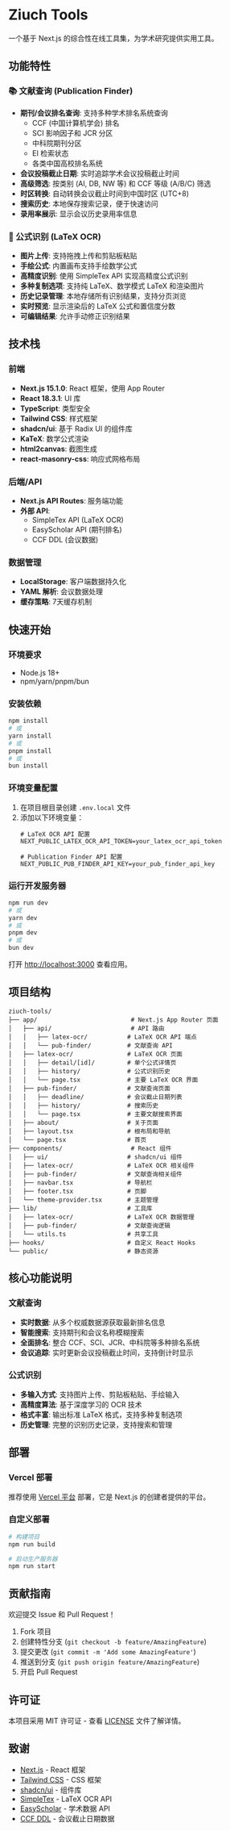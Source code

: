 # Ziuch Tools

一个基于 Next.js 的综合性在线工具集，为学术研究提供实用工具。

## 功能特性

### 📚 文献查询 (Publication Finder)
- **期刊/会议排名查询**: 支持多种学术排名系统查询
  - CCF (中国计算机学会) 排名
  - SCI 影响因子和 JCR 分区
  - 中科院期刊分区
  - EI 检索状态
  - 各类中国高校排名系统
- **会议投稿截止日期**: 实时追踪学术会议投稿截止时间
- **高级筛选**: 按类别 (AI, DB, NW 等) 和 CCF 等级 (A/B/C) 筛选
- **时区转换**: 自动转换会议截止时间到中国时区 (UTC+8)
- **搜索历史**: 本地保存搜索记录，便于快速访问
- **录用率展示**: 显示会议历史录用率信息

### 🔬 公式识别 (LaTeX OCR)
- **图片上传**: 支持拖拽上传和剪贴板粘贴
- **手绘公式**: 内置画布支持手绘数学公式
- **高精度识别**: 使用 SimpleTex API 实现高精度公式识别
- **多种复制选项**: 支持纯 LaTeX、数学模式 LaTeX 和渲染图片
- **历史记录管理**: 本地存储所有识别结果，支持分页浏览
- **实时预览**: 显示渲染后的 LaTeX 公式和置信度分数
- **可编辑结果**: 允许手动修正识别结果

## 技术栈

### 前端
- **Next.js 15.1.0**: React 框架，使用 App Router
- **React 18.3.1**: UI 库
- **TypeScript**: 类型安全
- **Tailwind CSS**: 样式框架
- **shadcn/ui**: 基于 Radix UI 的组件库
- **KaTeX**: 数学公式渲染
- **html2canvas**: 截图生成
- **react-masonry-css**: 响应式网格布局

### 后端/API
- **Next.js API Routes**: 服务端功能
- **外部 API**:
  - SimpleTex API (LaTeX OCR)
  - EasyScholar API (期刊排名)
  - CCF DDL (会议数据)

### 数据管理
- **LocalStorage**: 客户端数据持久化
- **YAML 解析**: 会议数据处理
- **缓存策略**: 7天缓存机制

## 快速开始

### 环境要求
- Node.js 18+
- npm/yarn/pnpm/bun

### 安装依赖
```bash
npm install
# 或
yarn install
# 或
pnpm install
# 或
bun install
```

### 环境变量配置
1. 在项目根目录创建 `.env.local` 文件
2. 添加以下环境变量：
   ```env
   # LaTeX OCR API 配置
   NEXT_PUBLIC_LATEX_OCR_API_TOKEN=your_latex_ocr_api_token
   
   # Publication Finder API 配置
   NEXT_PUBLIC_PUB_FINDER_API_KEY=your_pub_finder_api_key
   ```

### 运行开发服务器
```bash
npm run dev
# 或
yarn dev
# 或
pnpm dev
# 或
bun dev
```

打开 [http://localhost:3000](http://localhost:3000) 查看应用。

## 项目结构

```
ziuch-tools/
├── app/                          # Next.js App Router 页面
│   ├── api/                      # API 路由
│   │   ├── latex-ocr/           # LaTeX OCR API 端点
│   │   └── pub-finder/          # 文献查询 API
│   ├── latex-ocr/               # LaTeX OCR 页面
│   │   ├── detail/[id]/         # 单个公式详情页
│   │   ├── history/             # 公式识别历史
│   │   └── page.tsx             # 主要 LaTeX OCR 界面
│   ├── pub-finder/              # 文献查询页面
│   │   ├── deadline/            # 会议截止日期列表
│   │   ├── history/             # 搜索历史
│   │   └── page.tsx             # 主要文献搜索界面
│   ├── about/                   # 关于页面
│   ├── layout.tsx               # 根布局和导航
│   └── page.tsx                 # 首页
├── components/                   # React 组件
│   ├── ui/                      # shadcn/ui 组件
│   ├── latex-ocr/               # LaTeX OCR 相关组件
│   ├── pub-finder/              # 文献查询相关组件
│   ├── navbar.tsx               # 导航栏
│   ├── footer.tsx               # 页脚
│   └── theme-provider.tsx       # 主题管理
├── lib/                         # 工具库
│   ├── latex-ocr/               # LaTeX OCR 数据管理
│   ├── pub-finder/              # 文献查询逻辑
│   └── utils.ts                 # 共享工具
├── hooks/                       # 自定义 React Hooks
└── public/                      # 静态资源
```

## 核心功能说明

### 文献查询
- **实时数据**: 从多个权威数据源获取最新排名信息
- **智能搜索**: 支持期刊和会议名称模糊搜索
- **全面排名**: 整合 CCF、SCI、JCR、中科院等多种排名系统
- **会议追踪**: 实时更新会议投稿截止时间，支持倒计时显示

### 公式识别
- **多输入方式**: 支持图片上传、剪贴板粘贴、手绘输入
- **高精度算法**: 基于深度学习的 OCR 技术
- **格式丰富**: 输出标准 LaTeX 格式，支持多种复制选项
- **历史管理**: 完整的识别历史记录，支持搜索和管理

## 部署

### Vercel 部署
推荐使用 [Vercel 平台](https://vercel.com/new?utm_medium=default-template&filter=next.js&utm_source=create-next-app&utm_campaign=create-next-app-readme) 部署，它是 Next.js 的创建者提供的平台。

### 自定义部署
```bash
# 构建项目
npm run build

# 启动生产服务器
npm run start
```

## 贡献指南

欢迎提交 Issue 和 Pull Request！

1. Fork 项目
2. 创建特性分支 (`git checkout -b feature/AmazingFeature`)
3. 提交更改 (`git commit -m 'Add some AmazingFeature'`)
4. 推送到分支 (`git push origin feature/AmazingFeature`)
5. 开启 Pull Request

## 许可证

本项目采用 MIT 许可证 - 查看 [LICENSE](LICENSE) 文件了解详情。

## 致谢

- [Next.js](https://nextjs.org/) - React 框架
- [Tailwind CSS](https://tailwindcss.com/) - CSS 框架
- [shadcn/ui](https://ui.shadcn.com/) - 组件库
- [SimpleTex](https://simpletex.cn/) - LaTeX OCR API
- [EasyScholar](https://www.easyscholar.cc/) - 学术数据 API
- [CCF DDL](https://ccfddl.github.io/) - 会议截止日期数据
